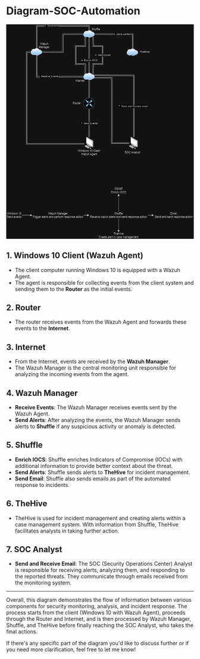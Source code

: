 # Diagram-SOC-Automation
![SOC Automation Diagram](SOC-Automation.drawio.png)
## 1. Windows 10 Client (Wazuh Agent)
- The client computer running Windows 10 is equipped with a Wazuh Agent.
- The agent is responsible for collecting events from the client system and sending them to the **Router** as the initial events.

## 2. Router
- The router receives events from the Wazuh Agent and forwards these events to the **Internet**.

## 3. Internet
- From the Internet, events are received by the **Wazuh Manager**.
- The Wazuh Manager is the central monitoring unit responsible for analyzing the incoming events from the agent.

## 4. Wazuh Manager
- **Receive Events**: The Wazuh Manager receives events sent by the Wazuh Agent.
- **Send Alerts**: After analyzing the events, the Wazuh Manager sends alerts to **Shuffle** if any suspicious activity or anomaly is detected.

## 5. Shuffle
- **Enrich IOCS**: Shuffle enriches Indicators of Compromise (IOCs) with additional information to provide better context about the threat.
- **Send Alerts**: Shuffle sends alerts to **TheHive** for incident management.
- **Send Email**: Shuffle also sends emails as part of the automated response to incidents.

## 6. TheHive
- TheHive is used for incident management and creating alerts within a case management system. With information from Shuffle, TheHive facilitates analysts in taking further action.

## 7. SOC Analyst
- **Send and Receive Email**: The SOC (Security Operations Center) Analyst is responsible for receiving alerts, analyzing them, and responding to the reported threats. They communicate through emails received from the monitoring system.

---

Overall, this diagram demonstrates the flow of information between various components for security monitoring, analysis, and incident response. The process starts from the client (Windows 10 with Wazuh Agent), proceeds through the Router and Internet, and is then processed by Wazuh Manager, Shuffle, and TheHive before finally reaching the SOC Analyst, who takes the final actions.

If there's any specific part of the diagram you'd like to discuss further or if you need more clarification, feel free to let me know!
